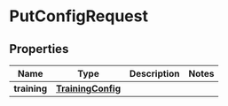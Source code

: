 

# PutConfigRequest


## Properties

| Name | Type | Description | Notes |
|------------ | ------------- | ------------- | -------------|
|**training** | [**TrainingConfig**](TrainingConfig.md) |  |  |



